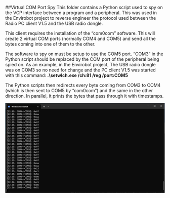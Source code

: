 ##Virtual COM Port Spy
This folder contains a Python script used to spy on the VCP interface between a program and a peripheral. This was used in the Envirobot project to reverse engineer the protocol used between the Radio PC client V1.5 and the USB radio dongle.

This client requires the installation of the “com0com” software. This will create 2 virtual COM ports (normally COM4 and COM5) and send all the bytes coming into one of them to the other.

The software to spy on must be setup to use the COM5 port. “COM3” in the Python script should be replaced by the COM port of the peripheral being spied on. As an example, in the Envirobot project, The USB radio dongle was on COM3 so no need for change and the PC client V1.5 was started with this command: **.\setwlch.exe /ch:81 /reg /port:COM5**

The Python scripts then redirects every byte coming from COM3 to COM4 (which is then sent to COM5 by “com0com”) and the same in the other direction. In parallel, it prints the bytes that pass through it with timestamps.

![](Demo.png)